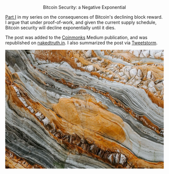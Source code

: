 <center> <p id="title">Bitcoin Security: a Negative Exponential</p> </center>

[Part I](https://medium.com/@jordanmmck/bitcoin-security-a-negative-exponential-95e78b6b575) in my series on the consequences of Bitcoin's declining block reward. I argue that under proof-of-work, and given the current supply schedule, Bitcoin security will decline exponentially until it dies. 

The post was added to the [Coinmonks](https://medium.com/coinmonks) Medium publication, and was republished on [nakedtruth.in](http://www.nakedtruth.in/2018/08/31/the-unsolved-flaw-in-bitcoin/). I also summarized the post via [Tweetstorm](https://twitter.com/jordanmmck/status/1034834965127557120).

<img src="/public/images/btc_post_cover.jpg" alt="rocks"/>
